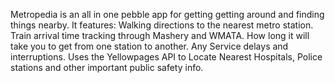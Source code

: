 Metropedia is an all in one pebble app for getting getting around and finding things nearby. It features:
Walking directions to the nearest metro station.
Train arrival time tracking through Mashery and WMATA.
How long it will take you to get from one station to another.
Any Service delays and interruptions.
Uses the Yellowpages API to Locate Nearest Hospitals, Police stations and other important public safety info.
